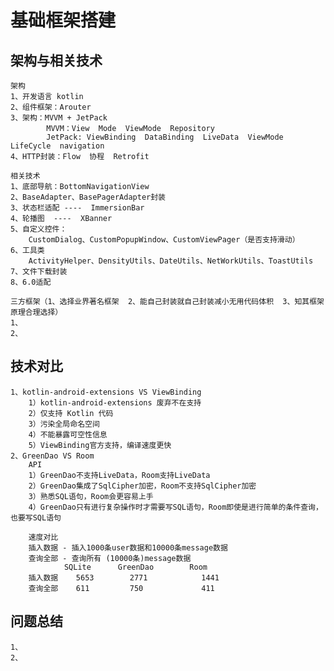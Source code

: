 # 基础框架搭建

## 架构与相关技术

    架构
    1、开发语言 kotlin
    2、组件框架：Arouter
    3、架构：MVVM + JetPack
            MVVM：View  Mode  ViewMode  Repository
            JetPack: ViewBinding  DataBinding  LiveData  ViewMode  LifeCycle  navigation
    4、HTTP封装：Flow  协程  Retrofit

    相关技术
    1、底部导航：BottomNavigationView
    2、BaseAdapter、BasePagerAdapter封装
    3、状态栏适配 ----  ImmersionBar
    4、轮播图  ----  XBanner 
    5、自定义控件：
        CustomDialog、CustomPopupWindow、CustomViewPager（是否支持滑动）
    6、工具类
        ActivityHelper、DensityUtils、DateUtils、NetWorkUtils、ToastUtils
    7、文件下载封装
    8、6.0适配

    三方框架（1、选择业界著名框架  2、能自己封装就自己封装减小无用代码体积  3、知其框架原理合理选择）
    1、
    2、

## 技术对比

    1、kotlin-android-extensions VS ViewBinding
        1）kotlin-android-extensions 废弃不在支持
        2）仅支持 Kotlin 代码
        3）污染全局命名空间
        4）不能暴露可空性信息
        5）ViewBinding官方支持，编译速度更快
    2、GreenDao VS Room
        API
        1）GreenDao不支持LiveData，Room支持LiveData
        2）GreenDao集成了SqlCipher加密，Room不支持SqlCipher加密
        3）熟悉SQL语句，Room会更容易上手
        4）GreenDao只有进行复杂操作时才需要写SQL语句，Room即使是进行简单的条件查询，也要写SQL语句

        速度对比
        插入数据 - 插入1000条user数据和10000条message数据
        查询全部 - 查询所有 (10000条)message数据
                SQLite	    GreenDao	    Room
        插入数据	5653	    2771	        1441
        查询全部	611	        750	            411

## 问题总结

    1、
    2、

